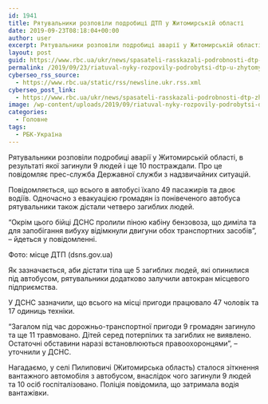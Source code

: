 ```yaml
---
id: 1941
title: Рятувальники розповіли подробиці ДТП у Житомирській області
date: 2019-09-23T08:18:04+00:00
author: user
excerpt: Рятувальники розповіли подробиці аварії у Житомирській області, в результаті якої загинули 9 людей і ще 10 постраждали. Про це повідомляє прес-служба...
layout: post
guid: https://www.rbc.ua/ukr/news/spasateli-rasskazali-podrobnosti-dtp-zhitomirskoy-1569226451.html
permalink: /2019/09/23/riatuval-nyky-rozpovily-podrobytsi-dtp-u-zhytomyrs-kiy-oblasti/
cyberseo_rss_source:
  - https://www.rbc.ua/static/rss/newsline.ukr.rss.xml
cyberseo_post_link:
  - https://www.rbc.ua/ukr/news/spasateli-rasskazali-podrobnosti-dtp-zhitomirskoy-1569226451.html
image: /wp-content/uploads/2019/09/riatuval-nyky-rozpovily-podrobytsi-dtp-u-zhytomyrs-kiy-oblasti.jpg
categories:
  - Головне
tags:
  - РБК-Україна
---
```

Рятувальники розповіли подробиці аварії у Житомирській області, в результаті якої загинули 9 людей і ще 10 постраждали. Про це повідомляє прес-служба Державної служби з надзвичайних ситуацій.

Повідомляється, що всього в автобусі їхало 49 пасажирів та двоє водіїв. Одночасно з евакуацією громадян із понівеченого автобуса рятувальники також дістали четверо загиблих людей.

&#8220;Окрім цього бійці ДСНС пролили піною кабіну бензовоза, що диміла та для запобігання вибуху відімкнули двигуни обох транспортних засобів&#8221;, &#8211; йдеться у повідомленні.

Фото: місце ДТП (dsns.gov.ua) 

Як зазначається, аби дістати тіла ще 5 загиблих людей, які опинилися під автобусом, рятувальники додатково залучили автокран місцевого підприємства.

У ДСНС зазначили, що всього на місці пригоди працювало 47 чоловік та 17 одиниць техніки.

&#8220;Загалом під час дорожньо-транспортної пригоди 9 громадян загинуло та ще 11 травмовано. Дітей серед потерпілих та загиблих не виявлено. Остаточні обставини наразі встановлюються правоохоронцями&#8221;, &#8211; уточнили у ДСНС.

Нагадаємо, у селі Пилиповичі (Житомирська область) сталося зіткнення вантажного автомобіля з автобусом, внаслідок чого загинули 9 людей та 10 осіб госпіталізовано. Поліція повідомила, що затримала водія вантажівки.